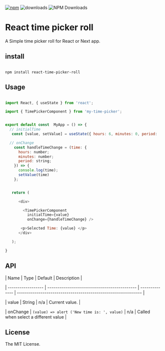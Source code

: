 [![npm](https://img.shields.io/npm/v/react-time-picker-roll)](https://www.npmjs.com/package/react-time-picker-roll) ![downloads](https://img.shields.io/npm/dt/react-time-picker-roll?color=blue&logo=npm&logoColor=blue) ![NPM Downloads](https://img.shields.io/npm/d18m/react-time-picker-roll)


# React time picker roll

A Simple time picker roll for React or Next app.

## install

```

npm install react-time-picker-roll

```

## Usage

```js

import React, { useState } from 'react';

import { TimePickerComponent } from 'my-time-picker';


export default const  MyApp = () => {
  // initialTime
   const [value, setValue] = useState({ hours: 6, minutes: 0, period: 'AM' });

  // onChange
    const handleTimeChange = (time: {
      hours: number;
      minutes: number;
      period: string;
    }) => {
      console.log(time);
      setValue(time)
    };


   return (

      <div>

        <TimePickerComponent
          initialTime={value}
          onChange={handleTimeChange} />

       <p>Selected Time: {value} </p>
      </div>

   );

}

```

## API

| Name | Type | Default | Description |

| ------------------ | --------------------------------------------- | -------------- | --------------------------------------------------------------- |

| value | String | n/a | Current value. |

| onChange | `(value) => alert ('New time is: ', value)` | n/a | Called when select a different value |

## License

The MIT License.
